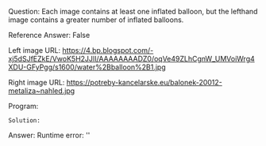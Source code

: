 Question: Each image contains at least one inflated balloon, but the lefthand image contains a greater number of inflated balloons.

Reference Answer: False

Left image URL: https://4.bp.blogspot.com/-xj5dSJfEZkE/VwoK5H2JJlI/AAAAAAAADZ0/oqVe49ZLhCgnW_UMVoiWrg4XDU-GFyPgg/s1600/water%2Bballoon%2B1.jpg

Right image URL: https://potreby-kancelarske.eu/balonek-20012-metaliza~nahled.jpg

Program:

```
Solution:
```
Answer: Runtime error: ''

